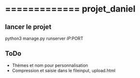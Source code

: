 =============
projet_daniel
=============

lancer le projet
----------------

python3 manage.py runserver $IP:$PORT

ToDo
----

- Thèmes et nom pour personnalisation
- Compression et saisie dans le fileinput, upload.html
